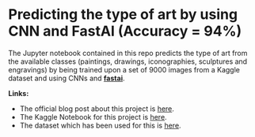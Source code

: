 # Predicting the type of art by using CNN and FastAI (Accuracy = 94%)
The Jupyter notebook contained in this repo predicts the type of art from the available classes (paintings, drawings, iconographies, sculptures and engravings) by being trained upon a set of 9000 images from a Kaggle dataset and using CNNs and [**fastai**](https://github.com/fastai/fastai).

**Links:**
- The official blog post about this project is [here](). 
- The Kaggle Notebook for this project is [here](https://www.kaggle.com/bidyutchanda/art-prediction-using-cnn-fastai-acc-94-74).
- The dataset which has been used for this is [here](https://www.kaggle.com/moosecat/art-images-drawings-painting-sculpture-engraving).
